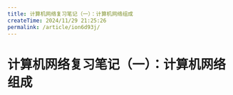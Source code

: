 ```yaml
---
title: 计算机网络复习笔记（一）：计算机网络组成
createTime: 2024/11/29 21:25:26
permalink: /article/ion6d93j/
---
```

# 计算机网络复习笔记（一）：计算机网络组成